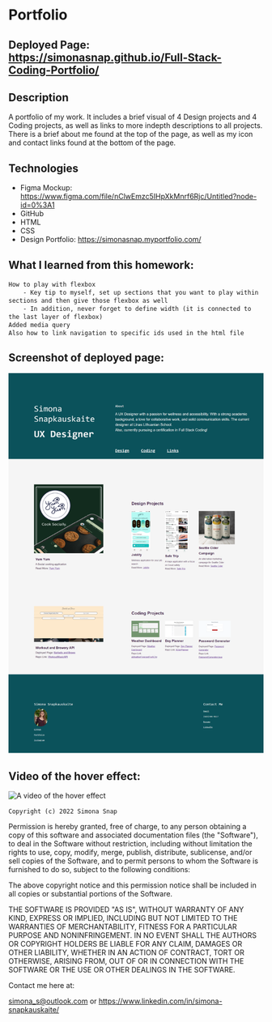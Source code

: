 # Portfolio

## Deployed Page: https://simonasnap.github.io/Full-Stack-Coding-Portfolio/

## Description
A portfolio of my work. It includes a brief visual of 4 Design projects and 4 Coding projects, as well as links to more indepth descriptions to all projects. There is a brief about me found at the top of the page, as well as my icon and contact links found at the bottom of the page.

## Technologies
 - Figma Mockup: https://www.figma.com/file/nClwEmzc5IHpXkMnrf6Rjc/Untitled?node-id=0%3A1
 - GitHub
 - HTML
 - CSS
 - Design Portfolio: https://simonasnap.myportfolio.com/

## What I learned from this homework:
    How to play with flexbox
        - Key tip to myself, set up sections that you want to play within sections and then give those flexbox as well
        - In addition, never forget to define width (it is connected to the last layer of flexbox)
    Added media query
    Also how to link navigation to specific ids used in the html file

## Screenshot of deployed page:
![A picture of the deployed HTML file](./assets/images/PortfolioDeployedPage.png "Portfolio Screenshot")

## Video of the hover effect:
![A video of the hover effect](./assets/images/Portfolio%20Simona.gif "Hover Effect")



    Copyright (c) 2022 Simona Snap

Permission is hereby granted, free of charge, to any person obtaining a copy of this software and associated documentation files (the "Software"), to deal in the Software without restriction, including without limitation the rights to use, copy, modify, merge, publish, distribute, sublicense, and/or sell copies of the Software, and to permit persons to whom the Software is furnished to do so, subject to the following conditions:

The above copyright notice and this permission notice shall be included in all copies or substantial portions of the Software.

THE SOFTWARE IS PROVIDED "AS IS", WITHOUT WARRANTY OF ANY KIND, EXPRESS OR IMPLIED, INCLUDING BUT NOT LIMITED TO THE WARRANTIES OF MERCHANTABILITY, FITNESS FOR A PARTICULAR PURPOSE AND NONINFRINGEMENT. IN NO EVENT SHALL THE AUTHORS OR COPYRIGHT HOLDERS BE LIABLE FOR ANY CLAIM, DAMAGES OR OTHER LIABILITY, WHETHER IN AN ACTION OF CONTRACT, TORT OR OTHERWISE, ARISING FROM, OUT OF OR IN CONNECTION WITH THE SOFTWARE OR THE USE OR OTHER DEALINGS IN THE SOFTWARE.

Contact me here at:

simona_s@outlook.com or https://www.linkedin.com/in/simona-snapkauskaite/ 
